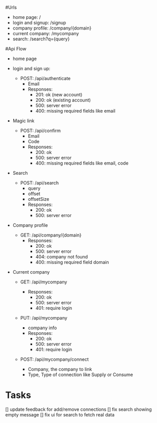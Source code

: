 #Urls

- home page: /
- login and signup: /signup
- company profile: /company/{domain}
- current company: /mycompany
- search: /search?q={query}

#Api Flow
- home page
- login and sign up:
    + POST: /api/authenticate
        + Email
        + Responses:
            + 201: ok (new account)
            + 200: ok (existing account)
            + 500: server error
            + 400: missing required fields like email

- Magic link
    + POST: /api/confirm
        + Email
        + Code
        + Responses:
            + 200: ok
            + 500: server error
            + 400: missing required fields like email, code


- Search
    + POST: /api/search
        + query
        + offset
        + offsetSize
        + Responses:
            + 200: ok
            + 500: server error

- Company profile
    + GET: /api/company/{domain}
        + Responses:
            + 200: ok
            + 500: server error
            + 404: company not found
            + 400: missing required field domain

- Current company
    + GET: /api/mycompany
        + Responses:
            + 200: ok
            + 500: server error
            + 401: require login
    
    + PUT: /api/mycompany
        + company info
        + Responses:
            + 200: ok
            + 500: server error
            + 401: require login
    + POST: /api/mycompany/connect
        + Company, the company to link
        + Type, Type of connection like Supply or Consume

# Tasks
[] update feedback for add/remove connections
[] fix search showing empty message
[] fix ui for search to fetch real data